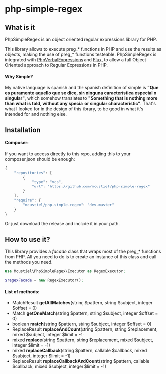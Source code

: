 # php-simple-regex

What is it
----------

PhpSimpleRegex is an object oriented regular expressions library for PHP.

This library allows to execute preg_* functions in PHP and use the results as objects, making the use of preg_* functions testeable. PhpSimpleRegex is integrated with [PhpVerbalExpressions](https://github.com/VerbalExpressions/PHPVerbalExpressions) and [Flux](https://github.com/selvinortiz/flux), to allow a full Object Oriented approach to Regular Expressions in PHP.

#### Why Simple?

My native language is spanish and the spanish definition of simple is __"Que es puramente aquello que se dice, sin ninguna característica especial o singular"__, which somehow translates to __"Something that is nothing more than what is told, without any special or singular characteristic"__. That's what I looked for in the design of this library, to be good in what it's intended for and nothing else.

Installation
------------

#### Composer:

If you want to access directly to this repo, adding this to your composer.json should be enough:

```javascript  
{
    "repositories": [
        {
            "type": "vcs",
            "url": "https://github.com/mcustiel/php-simple-regex"
        }
    ],
    "require": {
        "mcustiel/php-simple-regex": "dev-master"
    }
}
```

Or just download the release and include it in your path.

How to use it?
--------------

This library provides a _facade_ class that wraps most of the preg_* functions from PHP. All you need to do is to create an instance of this class and call the methods you need.

```php
use Mcustiel\PhpSimpleRegex\Executor as RegexExecutor;

$regexFacade = new RegexExecutor();
```

#### List of methods:

* MatchResult __getAllMatches__(string $pattern, string $subject, integer $offset = 0)
* Match __getOneMatch__(string $pattern, string $subject, integer $offset = 0)
* boolean __match__(string $pattern, string $subject, integer $offset = 0)
* ReplaceResult __replaceAndCount__(string $pattern, string $replacement, mixed $subject, integer $limit = -1)
* mixed __replace__(string $pattern, string $replacement, mixed $subject, integer $limit = -1)
* mixed __replaceCallback__(string $pattern, callable $callback, mixed $subject, integer $limit = -1)
* ReplaceResult __replaceCallbackAndCount__(string $pattern, callable $callback, mixed $subject, integer $limit = -1)

